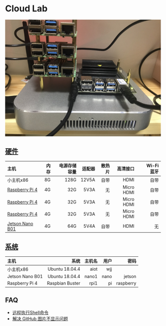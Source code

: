 # Cloud Lab
![](logo.jpg)

## [硬件](hardware)
| 主机                                                                            | 内存   | 电源存储容量 | 适配器 | 散热片 | 高清接口  |　Wi-Fi蓝牙 |
| :---                                                                           | ----:  | ----:      | ---: | ---: | ---:      | ---: |
| 小主机x86 | 8G | 128G | 12V5A | 自带 | HDMI | 自带 |
| [Raspberry Pi 4](https://www.raspberrypi.org/products/raspberry-pi-4-model-b/) | 4G     | 32G        | 5V3A | 无   | Micro HDMI | 自带 |
| [Raspberry Pi 4](https://www.raspberrypi.org/products/raspberry-pi-4-model-b/) | 4G     | 32G        | 5V3A | 无   | Micro HDMI | 自带 |
| [Raspberry Pi 4](https://www.raspberrypi.org/products/raspberry-pi-4-model-b/) | 4G     | 32G        | 5V3A | 无   | Micro HDMI | 自带 |
| [Jetson Nano B01](https://developer.nvidia.com/embedded/jetson-nano)           | 4G     | 64G        | 5V4A | 自带 | HDMI       | 无   |

## [系统](system)
| 主机             | 系统            | 主机名 | 用户  | 密码       |
| :---            | ----:           | ---:  | ---: | ---:      |
| 小主机x86        | Ubuntu 18.04.4  | aiot  | wjj  |           |
| Jetson Nano B01 | Ubuntu 18.04.4  | nano1 | nano | jetson    |
| Raspberry Pi 4  | Raspbian Buster | rpi1  | pi   | raspberry |

## FAQ
* [远程执行Shell命令](RemoteExecuteShellCommand.md)
* [解决 GitHub 图片不显示问题](GitHubImageNotDisplay.md)
